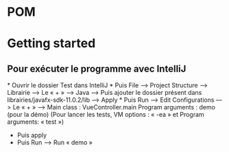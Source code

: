 # POM

<h1>Getting started</h1>
<h2>Pour exécuter le programme avec IntelliJ </h2>
*  Ouvrir le dossier Test dans IntelliJ
*  Puis File —> Project Structure —>  Librairie —> Le « + » —> Java —> Puis ajouter le dossier présent dans librairies/javafx-sdk-11.0.2/lib —> Apply
*  Puis Run —> Edit Configurations —> Le « + » —> 
        Main class : VueController.main  
	    Program arguments : demo (pour la démo)  
        (Pour lancer les tests, VM options : « -ea » et Program arguments: « test »)

*  Puis apply
*  Puis Run —> Run « demo »
